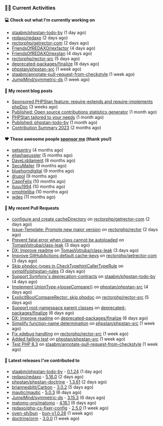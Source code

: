 ### 👨‍💻 Current Activities


#### 💻 Check out what I'm currently working on

- [staabm/phpstan-todo-by](https://github.com/staabm/phpstan-todo-by) (1 day ago)
- [redaxo/redaxo](https://github.com/redaxo/redaxo) (2 days ago)
- [rectorphp/getrector-com](https://github.com/rectorphp/getrector-com) (2 days ago)
- [FriendsOfREDAXO/rexfactor](https://github.com/FriendsOfREDAXO/rexfactor) (4 days ago)
- [FriendsOfREDAXO/rexstan](https://github.com/FriendsOfREDAXO/rexstan) (4 days ago)
- [rectorphp/rector-src](https://github.com/rectorphp/rector-src) (5 days ago)
- [deprecated-packages/finalize](https://github.com/deprecated-packages/finalize) (6 days ago)
- [phpstan/phpstan-src](https://github.com/phpstan/phpstan-src) (1 week ago)
- [staabm/annotate-pull-request-from-checkstyle](https://github.com/staabm/annotate-pull-request-from-checkstyle) (1 week ago)
- [JumpMind/symmetric-ds](https://github.com/JumpMind/symmetric-ds) (1 week ago)


#### 📜 My recent blog posts

- [Sponsored PHPStan feature: require-extends and require-implements phpDoc](https://staabm.github.io/2024/01/15/phpstan-require-extends-implements.html) (3 weeks ago)
- [Published: Open source contributions statistics generator](https://staabm.github.io/2024/01/10/oss-contribs-published.html) (1 month ago)
- [PHPStan tailored to your needs](https://staabm.github.io/2024/01/01/phpstan-customizing.html) (1 month ago)
- [Published: phpstan-todo-by](https://staabm.github.io/2023/12/17/phpstan-todo-by-published.html) (1 month ago)
- [Contribution Summary 2023](https://staabm.github.io/2023/12/07/contribution-summary-2023.html) (2 months ago)


#### ❤️ These awesome people [sponsor me](https://github.com/sponsors/staabm) (thank you!)

- [getsentry](https://github.com/getsentry) (4 months ago)
- [eliashaeussler](https://github.com/eliashaeussler) (5 months ago)
- [DaveLiddament](https://github.com/DaveLiddament) (8 months ago)
- [SecuMailer](https://github.com/SecuMailer) (9 months ago)
- [bluehorndigital](https://github.com/bluehorndigital) (9 months ago)
- [drupol](https://github.com/drupol) (9 months ago)
- [CapnFelix](https://github.com/CapnFelix) (10 months ago)
- [iluuu1994](https://github.com/iluuu1994) (10 months ago)
- [omphteliba](https://github.com/omphteliba) (10 months ago)
- [wdes](https://github.com/wdes) (11 months ago)


#### 🔨 My recent Pull Requests

- [configure and create cacheDirectory](https://github.com/rectorphp/getrector-com/pull/2030) on [rectorphp/getrector-com](https://github.com/rectorphp/getrector-com) (2 days ago)
- [Issue-Template: Promote new major version](https://github.com/rectorphp/rector/pull/8477) on [rectorphp/rector](https://github.com/rectorphp/rector) (2 days ago)
- [Prevent fatal error when class cannot be autoloaded](https://github.com/TomasVotruba/class-leak/pull/31) on [TomasVotruba/class-leak](https://github.com/TomasVotruba/class-leak) (3 days ago)
- [DX: Improve readme](https://github.com/TomasVotruba/class-leak/pull/28) on [TomasVotruba/class-leak](https://github.com/TomasVotruba/class-leak) (3 days ago)
- [Improve GitHubActions default cache-keys](https://github.com/rectorphp/getrector-com/pull/2023) on [rectorphp/getrector-com](https://github.com/rectorphp/getrector-com) (3 days ago)
- [Skip phpdoc-types in CheckTypehintCallerTypeRule](https://github.com/symplify/phpstan-rules/pull/109) on [symplify/phpstan-rules](https://github.com/symplify/phpstan-rules) (3 days ago)
- [Support Symfony&#39;s deprecation-contracts](https://github.com/staabm/phpstan-todo-by/pull/86) on [staabm/phpstan-todo-by](https://github.com/staabm/phpstan-todo-by) (4 days ago)
- [Implement UnionType-&gt;looseCompare()](https://github.com/phpstan/phpstan-src/pull/2908) on [phpstan/phpstan-src](https://github.com/phpstan/phpstan-src) (4 days ago)
- [ExplicitBoolCompareRector: skip phpdoc](https://github.com/rectorphp/rector-src/pull/5567) on [rectorphp/rector-src](https://github.com/rectorphp/rector-src) (5 days ago)
- [Support root-namespace parent classes](https://github.com/deprecated-packages/finalize/pull/3) on [deprecated-packages/finalize](https://github.com/deprecated-packages/finalize) (6 days ago)
- [DX: Improve readme](https://github.com/deprecated-packages/finalize/pull/1) on [deprecated-packages/finalize](https://github.com/deprecated-packages/finalize) (6 days ago)
- [Simplify function-name determination](https://github.com/phpstan/phpstan-src/pull/2904) on [phpstan/phpstan-src](https://github.com/phpstan/phpstan-src) (1 week ago)
- [Fix xdebug handling](https://github.com/rectorphp/rector-src/pull/5544) on [rectorphp/rector-src](https://github.com/rectorphp/rector-src) (1 week ago)
- [Added failling test](https://github.com/phpstan/phpstan-src/pull/2900) on [phpstan/phpstan-src](https://github.com/phpstan/phpstan-src) (1 week ago)
- [Test PHP 8.3](https://github.com/staabm/annotate-pull-request-from-checkstyle/pull/116) on [staabm/annotate-pull-request-from-checkstyle](https://github.com/staabm/annotate-pull-request-from-checkstyle) (1 week ago)


#### 🔭 Latest releases I've contributed to

- [staabm/phpstan-todo-by](https://github.com/staabm/phpstan-todo-by) - [0.1.24](https://github.com/staabm/phpstan-todo-by/releases/tag/0.1.24) (1 day ago)
- [redaxo/redaxo](https://github.com/redaxo/redaxo) - [5.16.0](https://github.com/redaxo/redaxo/releases/tag/5.16.0) (2 days ago)
- [phpstan/phpstan-doctrine](https://github.com/phpstan/phpstan-doctrine) - [1.3.61](https://github.com/phpstan/phpstan-doctrine/releases/tag/1.3.61) (2 days ago)
- [briannesbitt/Carbon](https://github.com/briannesbitt/Carbon) - [3.0.2](https://github.com/briannesbitt/Carbon/releases/tag/3.0.2) (5 days ago)
- [mautic/mautic](https://github.com/mautic/mautic) - [5.0.3](https://github.com/mautic/mautic/releases/tag/5.0.3) (6 days ago)
- [JumpMind/symmetric-ds](https://github.com/JumpMind/symmetric-ds) - [3.15.3](https://github.com/JumpMind/symmetric-ds/releases/tag/3.15.3) (6 days ago)
- [matomo-org/matomo](https://github.com/matomo-org/matomo) - [4.16.1](https://github.com/matomo-org/matomo/releases/tag/4.16.1) (6 days ago)
- [redaxo/php-cs-fixer-config](https://github.com/redaxo/php-cs-fixer-config) - [2.5.0](https://github.com/redaxo/php-cs-fixer-config/releases/tag/2.5.0) (1 week ago)
- [oven-sh/bun](https://github.com/oven-sh/bun) - [bun-v1.0.26](https://github.com/oven-sh/bun/releases/tag/bun-v1.0.26) (1 week ago)
- [doctrine/orm](https://github.com/doctrine/orm) - [3.0.0](https://github.com/doctrine/orm/releases/tag/3.0.0) (1 week ago)
